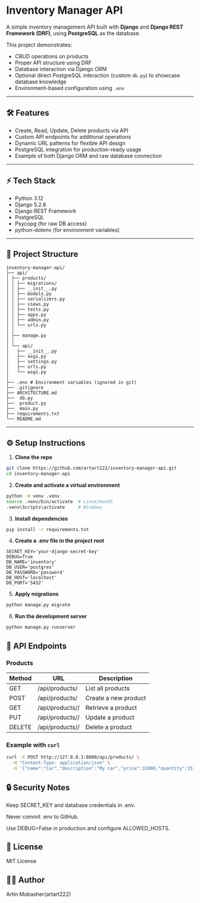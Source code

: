 # Inventory Manager API

A simple inventory management API built with **Django** and **Django REST Framework (DRF)**, using **PostgreSQL** as the database.  

This project demonstrates:

- CRUD operations on products
- Proper API structure using DRF
- Database interaction via Django ORM
- Optional direct PostgreSQL interaction (custom `db.py`) to showcase database knowledge
- Environment-based configuration using `.env`

---

## 🛠 Features

- Create, Read, Update, Delete products via API
- Custom API endpoints for additional operations
- Dynamic URL patterns for flexible API design
- PostgreSQL integration for production-ready usage
- Example of both Django ORM and raw database connection

---

## ⚡ Tech Stack

- Python 3.12  
- Django 5.2.6
- Django REST Framework  
- PostgreSQL
- Psycopg (for raw DB access)  
- python-dotenv (for environment variables)

---

## 📂 Project Structure

```
inventory-manager-api/
├── api/
│ ├── products/
│ │ ├── migrations/
│ │ ├── __init__.py
│ │ ├── models.py
│ │ ├── serializers.py
│ │ ├── views.py
│ │ ├── tests.py
│ │ ├── apps.py
│ │ ├── admin.py
│ │ └── urls.py
│ │
│ ├── manage.py
│ │
│ └── api/
│   ├── __init__.py
│   ├── asgi.py
│   ├── settings.py
│   ├── urls.py
│   └── wsgi.py
│
├── .env # Environment variables (ignored in git)
├── .gitignore
├── ARCHITECTURE.md
├──  db.py
├──  product.py
├──  main.py
├── requirements.txt
└── README.md
```

---

## ⚙ Setup Instructions

1. **Clone the repo**

```bash
git clone https://github.com/artart222/inventory-manager-api.git
cd inventory-manager-api
```

2. **Create and activate a virtual environment**

```bash
python -m venv .venv
source .venv/bin/activate  # Linux/macOS
.venv\Scripts\activate     # Windows
```

3. **Install dependencies**

```bash
pip install -r requirements.txt
```

4. **Create a .env file in the project root**

``` env
SECRET_KEY='your-django-secret-key'
DEBUG=True
DB_NAME='inventory'
DB_USER='postgres'
DB_PASSWORD='password'
DB_HOST='localhost'
DB_PORT='5432'
```

5. **Apply migrations**

```bash
python manage.py migrate
```

6. **Run the development server**
```bash
python manage.py runserver
```

## 🚀 API Endpoints

### Products

| Method | URL                 | Description          |
|--------|---------------------|----------------------|
| GET	   | /api/products/      | List all products    |
| POST	 | /api/products/      | Create a new product |
| GET	   | /api/products/<id>/ | Retrieve a product   |
| PUT	   | /api/products/<id>/ | Update a product     |
| DELETE | /api/products/<id>/ | Delete a product     |

### Example with `curl`

```bash
curl -X POST http://127.0.0.1:8000/api/products/ \
  -H "Content-Type: application/json" \
  -d '{"name":"Car","description":"My car","price":32000,"quantity":15}'
```

## 🔒 Security Notes

Keep SECRET_KEY and database credentials in .env.

Never commit .env to GitHub.

Use DEBUG=False in production and configure ALLOWED_HOSTS.

## 📝 License

MIT License

## 👨‍💻 Author

Artin Mobasher(artart222)
